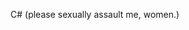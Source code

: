 C#
(please sexually assault me, women.)

<!---
Hammer-ShmeK/Hammer-ShmeK is a ✨ special ✨ repository because its `README.md` (this file) appears on your GitHub profile.
You can click the Preview link to take a look at your changes.
--->
